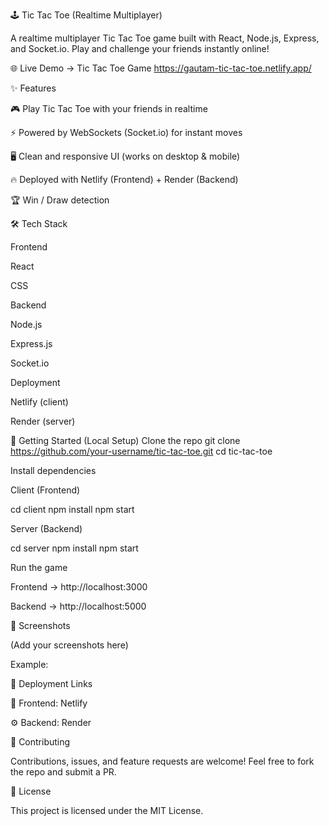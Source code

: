🕹️ Tic Tac Toe (Realtime Multiplayer)

A realtime multiplayer Tic Tac Toe game built with React, Node.js, Express, and Socket.io.
Play and challenge your friends instantly online!

🌐 Live Demo → Tic Tac Toe Game https://gautam-tic-tac-toe.netlify.app/

✨ Features

🎮 Play Tic Tac Toe with your friends in realtime

⚡ Powered by WebSockets (Socket.io) for instant moves

🖥️ Clean and responsive UI (works on desktop & mobile)

🔥 Deployed with Netlify (Frontend) + Render (Backend)

🏆 Win / Draw detection

🛠️ Tech Stack

Frontend

React

CSS

Backend

Node.js

Express.js

Socket.io

Deployment

Netlify (client)

Render (server)

🚀 Getting Started (Local Setup)
Clone the repo
git clone https://github.com/your-username/tic-tac-toe.git
cd tic-tac-toe

Install dependencies

Client (Frontend)

cd client
npm install
npm start


Server (Backend)

cd server
npm install
npm start

Run the game

Frontend → http://localhost:3000

Backend → http://localhost:5000

📸 Screenshots

(Add your screenshots here)

Example:

📡 Deployment Links

🎨 Frontend: Netlify

⚙️ Backend: Render

🤝 Contributing

Contributions, issues, and feature requests are welcome!
Feel free to fork the repo and submit a PR.

📄 License

This project is licensed under the MIT License.
